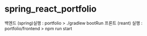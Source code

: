 # spring_react_portfolio

백엔드 (spring)실행 : portfolio > ./gradlew bootRun
프론트 (reant) 실행 : portfolio/frontend > npm run start
